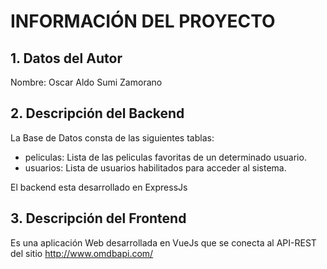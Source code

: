 # INFORMACIÓN DEL PROYECTO

## 1. Datos del Autor

Nombre: Oscar Aldo Sumi Zamorano

## 2. Descripción del Backend

La Base de Datos consta de las siguientes tablas:
- peliculas: Lista de las peliculas favoritas de un determinado usuario.
- usuarios: Lista de usuarios habilitados para acceder al sistema.

El backend esta desarrollado en ExpressJs

## 3. Descripción del Frontend

Es una aplicación Web desarrollada en VueJs que se conecta al API-REST del sitio http://www.omdbapi.com/